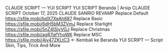 CLAUDE SCRIPT — YUI SCRIPT
YUI SCRIPT
Beranda
|
Arsip
CLAUDE SCRIPT
October 17, 2025
CLAUDE SANRIO REVAMP
Replace Default
https://sfile.mobi/bdX7XeAh687
Replace Basic
https://sfile.mobi/6dH5bM3ZVmJ
Replace Starlight
https://sfile.mobi/5nZ4ISiyVGJ
Replace Christmas
https://sfile.mobi/agR7qfYhoWK
Replace MSC
https://sfile.mobi/4jv47ZKLtC3
← Kembali ke Beranda
YUI SCRIPT — Script Skin, Tips, Trick And More